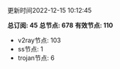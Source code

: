更新时间2022-12-15 10:12:45

**总订阅: 45**
**总节点: 678**
**有效节点: 110**
- v2ray节点: 103
- ss节点: 1
- trojan节点: 6
